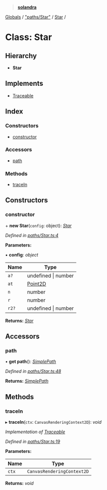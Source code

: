 > **[solandra](../README.md)**

[Globals](../README.md) / ["paths/Star"](../modules/_paths_star_.md) / [Star](_paths_star_.star.md) /

# Class: Star

## Hierarchy

* **Star**

## Implements

* [Traceable](../interfaces/_paths_index_.traceable.md)

## Index

### Constructors

* [constructor](_paths_star_.star.md#constructor)

### Accessors

* [path](_paths_star_.star.md#path)

### Methods

* [traceIn](_paths_star_.star.md#tracein)

## Constructors

###  constructor

\+ **new Star**(`config`: object): *[Star](_paths_star_.star.md)*

*Defined in [paths/Star.ts:4](https://github.com/jamesporter/solandra/blob/511cfc3/src/lib/paths/Star.ts#L4)*

**Parameters:**

▪ **config**: *object*

Name | Type |
------ | ------ |
`a?` | undefined \| number |
`at` | [Point2D](../modules/_types_sol_.md#point2d) |
`n` | number |
`r` | number |
`r2?` | undefined \| number |

**Returns:** *[Star](_paths_star_.star.md)*

## Accessors

###  path

• **get path**(): *[SimplePath](_paths_simplepath_.simplepath.md)*

*Defined in [paths/Star.ts:48](https://github.com/jamesporter/solandra/blob/511cfc3/src/lib/paths/Star.ts#L48)*

**Returns:** *[SimplePath](_paths_simplepath_.simplepath.md)*

## Methods

###  traceIn

▸ **traceIn**(`ctx`: `CanvasRenderingContext2D`): *void*

*Implementation of [Traceable](../interfaces/_paths_index_.traceable.md)*

*Defined in [paths/Star.ts:19](https://github.com/jamesporter/solandra/blob/511cfc3/src/lib/paths/Star.ts#L19)*

**Parameters:**

Name | Type |
------ | ------ |
`ctx` | `CanvasRenderingContext2D` |

**Returns:** *void*